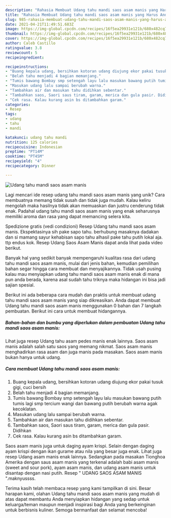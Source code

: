 ```yaml
---
description: "Rahasia Membuat Udang tahu mandi saos asam manis yang Harus Anda Coba"
title: "Rahasia Membuat Udang tahu mandi saos asam manis yang Harus Anda Coba"
slug: 985-rahasia-membuat-udang-tahu-mandi-saos-asam-manis-yang-harus-anda-coba
date: 2021-04-21T11:49:51.683Z
image: https://img-global.cpcdn.com/recipes/16f5ea29931e121b/680x482cq70/udang-tahu-mandi-saos-asam-manis-foto-resep-utama.jpg
thumbnail: https://img-global.cpcdn.com/recipes/16f5ea29931e121b/680x482cq70/udang-tahu-mandi-saos-asam-manis-foto-resep-utama.jpg
cover: https://img-global.cpcdn.com/recipes/16f5ea29931e121b/680x482cq70/udang-tahu-mandi-saos-asam-manis-foto-resep-utama.jpg
author: Caleb Castillo
ratingvalue: 3.8
reviewcount: 5
recipeingredient:

recipeinstructions:
- "Buang kepala udang, bersihkan kotoran udang diujung ekor pakai tusuk gigi, cuci bersih"
- "Belah tahu menjadi 4 bagian memanjang."
- "Tumis bawang Bombay smp setengah layu lalu masukan bawang putih tumis lagi smp tercium wangi dan bawang putih berubah warna agak kecoklatan."
- "Masukan udang lalu sampai berubah warna."
- "Tambahkan air dan masukan tahu didihkan sebentar."
- "Tambahkan saos, Saori saus tiram, garam, merica dan gula pasir. Didihkan"
- "Cek rasa. Kalau kurang asin bs ditambahkan garam."
categories:
- Resep
tags:
- udang
- tahu
- mandi

katakunci: udang tahu mandi 
nutrition: 125 calories
recipecuisine: Indonesian
preptime: "PT14M"
cooktime: "PT45M"
recipeyield: "4"
recipecategory: Dinner

---
```



![Udang tahu mandi saos asam manis](https://img-global.cpcdn.com/recipes/16f5ea29931e121b/680x482cq70/udang-tahu-mandi-saos-asam-manis-foto-resep-utama.jpg)

Lagi mencari ide resep udang tahu mandi saos asam manis yang unik? Cara membuatnya memang tidak susah dan tidak juga mudah. Kalau keliru mengolah maka hasilnya tidak akan memuaskan dan justru cenderung tidak enak. Padahal udang tahu mandi saos asam manis yang enak seharusnya memiliki aroma dan rasa yang dapat memancing selera kita.

Spedizione gratis (vedi condizioni) Resep Udang tahu mandi saos asam manis. Ekspektasinya sih pake sapo tahu. berhubung masaknya dadakan dan si mamang sayur kehabisan sapo tahu alhasil pake tahu putih lokal aja. ttp endus kok. Resep Udang Saos Asam Manis dapat anda lihat pada video berikut.

Banyak hal yang sedikit banyak mempengaruhi kualitas rasa dari udang tahu mandi saos asam manis, mulai dari jenis bahan, kemudian pemilihan bahan segar hingga cara membuat dan menyajikannya. Tidak usah pusing kalau mau menyiapkan udang tahu mandi saos asam manis enak di mana pun anda berada, karena asal sudah tahu triknya maka hidangan ini bisa jadi sajian spesial.


Berikut ini ada beberapa cara mudah dan praktis untuk membuat udang tahu mandi saos asam manis yang siap dikreasikan. Anda dapat membuat Udang tahu mandi saos asam manis menggunakan 0 bahan dan 7 langkah pembuatan. Berikut ini cara untuk membuat hidangannya.

<!--inarticleads1-->

##### Bahan-bahan dan bumbu yang diperlukan dalam pembuatan Udang tahu mandi saos asam manis:



Lihat juga resep Udang tahu asam pedes manis enak lainnya. Saos asam manis adalah salah satu saos yang memang nikmat. Saos asam manis menghadirkan rasa asam dan juga manis pada masakan. Saos asam manis bukan hanya untuk udang. 

<!--inarticleads2-->

##### Cara membuat Udang tahu mandi saos asam manis:

1. Buang kepala udang, bersihkan kotoran udang diujung ekor pakai tusuk gigi, cuci bersih
1. Belah tahu menjadi 4 bagian memanjang.
1. Tumis bawang Bombay smp setengah layu lalu masukan bawang putih tumis lagi smp tercium wangi dan bawang putih berubah warna agak kecoklatan.
1. Masukan udang lalu sampai berubah warna.
1. Tambahkan air dan masukan tahu didihkan sebentar.
1. Tambahkan saos, Saori saus tiram, garam, merica dan gula pasir. Didihkan
1. Cek rasa. Kalau kurang asin bs ditambahkan garam.


Saos asam manis juga untuk daging ayam krispi. Selain dengan daging ayam krispi dengan ikan gurame atau nila yang besar juga enak. Lihat juga resep Udang asam manis enak lainnya. Sedangkan pada masakan Tionghoa Amerika dengan saus asam manis yang terkenal adalah babi asam manis (sweet and sour pork), ayam asam manis, dan udang asam manis untuk disantap dengan nasi putih. Resep &#34; UDANG SAOS ASAM MANIS &#34;.maknyussss. 

Terima kasih telah membaca resep yang kami tampilkan di sini. Besar harapan kami, olahan Udang tahu mandi saos asam manis yang mudah di atas dapat membantu Anda menyiapkan hidangan yang sedap untuk keluarga/teman maupun menjadi inspirasi bagi Anda yang berkeinginan untuk berbisnis kuliner. Semoga bermanfaat dan selamat mencoba!
